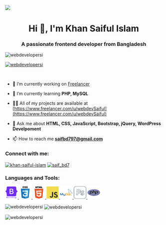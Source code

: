 
<img src="https://media.licdn.com/dms/image/v2/D5616AQHlKd9-wT8aSw/profile-displaybackgroundimage-shrink_350_1400/B56ZUy.HAOGsAY-/0/1740316898238?e=1756944000&v=beta&t=JjehSHtxFrLRchubUl_FpJMQqpInQ8HUVHcruot4xjs">
<h1 align="center">Hi 👋, I'm Khan Saiful Islam</h1>
<h3 align="center">A passionate frontend developer from Bangladesh</h3>

<p align="left"> <img src="https://komarev.com/ghpvc/?username=webdevelopersi&label=Profile%20views&color=0e75b6&style=flat" alt="webdevelopersi" /> </p>

<p align="left"> <a href="https://github.com/ryo-ma/github-profile-trophy"><img src="https://github-profile-trophy.vercel.app/?username=webdevelopersi" alt="webdevelopersi" /></a> </p>

<p align="left"> <a href="https://twitter.com/" target="blank"><img src="https://img.shields.io/twitter/follow/?logo=twitter&style=for-the-badge" alt="" /></a> </p>

- 🔭 I’m currently working on [Freelancer](https://www.freelancer.com/u/webdevSaiful)

- 🌱 I’m currently learning **PHP, MySQL**

- 👨‍💻 All of my projects are available at [https://www.freelancer.com/u/webdevSaiful](https://www.freelancer.com/u/webdevSaiful)

- 💬 Ask me about **HTML, CSS, JavaScript, Bootstrap, jQuery, WordPress Develpoment**

- 📫 How to reach me **saifbd797@gmail.com**

<h3 align="left">Connect with me:</h3>
<p align="left">
<a href="https://linkedin.com/in/khan-saiful-islam" target="blank"><img align="center" src="https://raw.githubusercontent.com/rahuldkjain/github-profile-readme-generator/master/src/images/icons/Social/linked-in-alt.svg" alt="khan-saiful-islam" height="30" width="40" /></a>
<a href="https://instagram.com/saif_bd7" target="blank"><img align="center" src="https://raw.githubusercontent.com/rahuldkjain/github-profile-readme-generator/master/src/images/icons/Social/instagram.svg" alt="saif_bd7" height="30" width="40" /></a>
</p>

<h3 align="left">Languages and Tools:</h3>
<p align="left"> <a href="https://getbootstrap.com" target="_blank" rel="noreferrer"> <img src="https://raw.githubusercontent.com/devicons/devicon/master/icons/bootstrap/bootstrap-plain-wordmark.svg" alt="bootstrap" width="40" height="40"/> </a> <a href="https://www.w3schools.com/css/" target="_blank" rel="noreferrer"> <img src="https://raw.githubusercontent.com/devicons/devicon/master/icons/css3/css3-original-wordmark.svg" alt="css3" width="40" height="40"/> </a> <a href="https://www.w3.org/html/" target="_blank" rel="noreferrer"> <img src="https://raw.githubusercontent.com/devicons/devicon/master/icons/html5/html5-original-wordmark.svg" alt="html5" width="40" height="40"/> </a> <a href="https://developer.mozilla.org/en-US/docs/Web/JavaScript" target="_blank" rel="noreferrer"> <img src="https://raw.githubusercontent.com/devicons/devicon/master/icons/javascript/javascript-original.svg" alt="javascript" width="40" height="40"/> </a> <a href="https://www.mysql.com/" target="_blank" rel="noreferrer"> <img src="https://raw.githubusercontent.com/devicons/devicon/master/icons/mysql/mysql-original-wordmark.svg" alt="mysql" width="40" height="40"/> </a> <a href="https://www.photoshop.com/en" target="_blank" rel="noreferrer"> <img src="https://raw.githubusercontent.com/devicons/devicon/master/icons/photoshop/photoshop-line.svg" alt="photoshop" width="40" height="40"/> </a> <a href="https://www.php.net" target="_blank" rel="noreferrer"> <img src="https://raw.githubusercontent.com/devicons/devicon/master/icons/php/php-original.svg" alt="php" width="40" height="40"/> </a> </p>

<p><img align="left" src="https://github-readme-stats.vercel.app/api/top-langs?username=webdevelopersi&show_icons=true&locale=en&layout=compact" alt="webdevelopersi" /></p>

<p>&nbsp;<img align="center" src="https://github-readme-stats.vercel.app/api?username=webdevelopersi&show_icons=true&locale=en" alt="webdevelopersi" /></p>

<p><img align="center" src="https://github-readme-streak-stats.herokuapp.com/?user=webdevelopersi&" alt="webdevelopersi" /></p>
